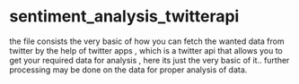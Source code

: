 # sentiment_analysis_twitterapi
the file consists the very basic of how you can fetch the wanted data from twitter by the help of twitter apps , which is a twitter api that allows you to get your required data for analysis , here its just the very basic of it.. further processing may be done on the data for proper analysis of data.
